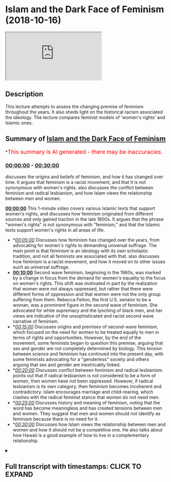 # Islam and the Dark Face of Feminism (2018-10-16)

<iframe loading='lazy' src='https://www.youtube.com/embed/sC5K5PT-atA'></iframe>

## Description

This lecture attempts to assess the changing premise of feminism throughout the years. It also sheds light on the historical racism associated the ideology. The lecture compares feminist models of 'women's rights' and Islamic ones.

## Summary of [Islam and the Dark Face of Feminism](https://www.youtube.com/watch?v=sC5K5PT-atA)


*<span style="color:red; font-size:125%">This summary is AI generated - there may be inaccuracies</span>.

### [00:00:00](https://www.youtube.com/watch?v=sC5K5PT-atA&t=0) - [00:30:00](https://www.youtube.com/watch?v=sC5K5PT-atA&t=1800)

 discusses the origins and beliefs of feminism, and how it has changed over time. It argues that feminism is a racist movement, and that it is not synonymous with women's rights.  also discusses the conflict between feminism and radical lesbianism, and how Islam views the relationship between men and women.

**[00:00:00](https://www.youtube.com/watch?v=sC5K5PT-atA&t=0)** This 1-minute video covers various Islamic texts that support women's rights, and discusses how feminism originated from different sources and only gained traction in the late 1800s. It argues that the phrase "women's rights" is not synonymous with "feminism," and that the Islamic texts support women's rights in all areas of life.
* **[00:05:00](https://www.youtube.com/watch?v=sC5K5PT-atA&t=300)* Discusses how feminism has changed over the years, from advocating for women's rights to demanding universal suffrage. The main point is that feminism is an ideology with its own scholastic tradition, and not all feminists are associated with that.  also discusses how feminism is a racist movement, and how it moved on to other issues such as universal suffrage.
* **[00:10:00](https://www.youtube.com/watch?v=sC5K5PT-atA&t=600)** Second wave feminism, beginning in the 1960s, was marked by a change in focus from the demand for women's equality to the focus on women's rights. This shift was motivated in part by the realization that women were not always oppressed, but rather that there were different forms of oppression and that women were not the only group suffering from them. Rebecca Felton, the first U.S. senator to be a woman, was a prominent figure in the second wave of feminism. She advocated for white supremacy and the lynching of black men, and her views are indicative of the unsophisticated and racist second wave narrative of feminism.
* **[00:15:00](https://www.youtube.com/watch?v=sC5K5PT-atA&t=900)* Discusses origins and premises of second-wave feminism, which focused on the need for women to be treated equally to men in terms of rights and opportunities. However, by the end of the movement, some feminists began to question this premise, arguing that sex and gender are not completely determined by biology. This tension between science and feminism has continued into the present day, with some feminists advocating for a "genderless" society and others arguing that sex and gender are inextricably linked.
* **[00:20:00](https://www.youtube.com/watch?v=sC5K5PT-atA&t=1200)* Discusses conflict between feminism and radical lesbianism. points out that if radical lesbianism is not considered to be a form of women, then women have not been oppressed. However, if radical lesbianism is its own category, then feminism becomes incoherent and contradictory. Islam encourages marriage and child-rearing, which clashes with the radical feminist stance that women do not need men.
* **[00:25:00](https://www.youtube.com/watch?v=sC5K5PT-atA&t=1500)* Discusses history and meaning of feminism, noting that the word has become meaningless and has created tensions between men and women. They suggest that men and women should not identify as feminism because there is no need for it.
* **[00:30:00](https://www.youtube.com/watch?v=sC5K5PT-atA&t=1800)* Discusses how Islam views the relationship between men and women and how it should not be a competitive one. He also talks about how Hawaii is a good example of how to live in a complementary relationship.

<details><summary><h2>Full transcript with timestamps: CLICK TO EXPAND</h2></summary>

[0:00:08](https://youtu.be/sC5K5PT-atA?t=8) [Music]  
[0:00:15](https://youtu.be/sC5K5PT-atA?t=15) salam aliekum wa rahamtullah Havanna  
[0:00:18](https://youtu.be/sC5K5PT-atA?t=18) Catherine let's get started straight  
[0:00:25](https://youtu.be/sC5K5PT-atA?t=25) away by saying that Islam is  
[0:00:31](https://youtu.be/sC5K5PT-atA?t=31) categorically for women's rights there's  
[0:00:35](https://youtu.be/sC5K5PT-atA?t=35) no doubt about that  
[0:00:37](https://youtu.be/sC5K5PT-atA?t=37) just as it's LOM is categorically for  
[0:00:40](https://youtu.be/sC5K5PT-atA?t=40) human rights and just like Islam is  
[0:00:44](https://youtu.be/sC5K5PT-atA?t=44) categorically for human beings giving  
[0:00:47](https://youtu.be/sC5K5PT-atA?t=47) God his rights as well and just like  
[0:00:51](https://youtu.be/sC5K5PT-atA?t=51) Islam is for animal rights anyone who  
[0:00:54](https://youtu.be/sC5K5PT-atA?t=54) denies those realities is denying a part  
[0:00:57](https://youtu.be/sC5K5PT-atA?t=57) of Islam because the ayat and the hadith  
[0:01:01](https://youtu.be/sC5K5PT-atA?t=61) that have come about this matter are too  
[0:01:05](https://youtu.be/sC5K5PT-atA?t=65) plentiful to be disregarded  
[0:01:08](https://youtu.be/sC5K5PT-atA?t=68) for example Allah Subhanahu WA Ta'ala  
[0:01:11](https://youtu.be/sC5K5PT-atA?t=71) says first a javelin robbed boom and  
[0:01:15](https://youtu.be/sC5K5PT-atA?t=75) nearly  
[0:01:16](https://youtu.be/sC5K5PT-atA?t=76) oh dear hemella amylum min who I mean  
[0:01:18](https://youtu.be/sC5K5PT-atA?t=78) coming that Kareena onthe a document but  
[0:01:21](https://youtu.be/sC5K5PT-atA?t=81) that allah subhanaw taala replied to  
[0:01:24](https://youtu.be/sC5K5PT-atA?t=84) them and he said that I will not let to  
[0:01:26](https://youtu.be/sC5K5PT-atA?t=86) waste any deed of a doer whether they be  
[0:01:31](https://youtu.be/sC5K5PT-atA?t=91) male or female and both of them are from  
[0:01:34](https://youtu.be/sC5K5PT-atA?t=94) one another  
[0:01:36](https://youtu.be/sC5K5PT-atA?t=96) allah subhanaw taala he says yes if  
[0:01:40](https://youtu.be/sC5K5PT-atA?t=100) Tunica Phoenicia they ask you about  
[0:01:43](https://youtu.be/sC5K5PT-atA?t=103) women he said would allow you've taken  
[0:01:47](https://youtu.be/sC5K5PT-atA?t=107) Vienna say Allah will tell you about  
[0:01:50](https://youtu.be/sC5K5PT-atA?t=110) them and in that area  
[0:01:52](https://youtu.be/sC5K5PT-atA?t=112) he describes given the rights to here  
[0:01:55](https://youtu.be/sC5K5PT-atA?t=115) Tammany said the ones who are often  
[0:01:57](https://youtu.be/sC5K5PT-atA?t=117) girls particularly and the emphasis on  
[0:02:01](https://youtu.be/sC5K5PT-atA?t=121) female orphans in the Quran I would  
[0:02:03](https://youtu.be/sC5K5PT-atA?t=123) argue is more than any other ancient  
[0:02:07](https://youtu.be/sC5K5PT-atA?t=127) religious texts the Prophet Muhammad SAW  
[0:02:12](https://youtu.be/sC5K5PT-atA?t=132) Allah Allah who suddenly said in a  
[0:02:13](https://youtu.be/sC5K5PT-atA?t=133) hadith murobashi-san ohana that in them  
[0:02:16](https://youtu.be/sC5K5PT-atA?t=136) and itself  
[0:02:17](https://youtu.be/sC5K5PT-atA?t=137) hijae and that certainly men are equal  
[0:02:20](https://youtu.be/sC5K5PT-atA?t=140) to women but it's this equality that  
[0:02:24](https://youtu.be/sC5K5PT-atA?t=144) we're going to contest and talk about  
[0:02:26](https://youtu.be/sC5K5PT-atA?t=146) today because what equality that the  
[0:02:28](https://youtu.be/sC5K5PT-atA?t=148) prophet muhammad sallallahoalyhiwasallam  
[0:02:29](https://youtu.be/sC5K5PT-atA?t=149) mean here the hadith itself was  
[0:02:33](https://youtu.be/sC5K5PT-atA?t=153) referring to will do and I assure was  
[0:02:39](https://youtu.be/sC5K5PT-atA?t=159) asking the Prophet Muhammad SAW  
[0:02:40](https://youtu.be/sC5K5PT-atA?t=160) hilarious mmm is it the same for men as  
[0:02:42](https://youtu.be/sC5K5PT-atA?t=162) it is for women and so he replied with  
[0:02:44](https://youtu.be/sC5K5PT-atA?t=164) this phrase the inner man he said of  
[0:02:46](https://youtu.be/sC5K5PT-atA?t=166) jihad agenda certainly men are equal to  
[0:02:49](https://youtu.be/sC5K5PT-atA?t=169) women ie in front of the law in front of  
[0:02:53](https://youtu.be/sC5K5PT-atA?t=173) the Islamic law men are equal to women  
[0:02:55](https://youtu.be/sC5K5PT-atA?t=175) so long as there is not an indicator or  
[0:02:58](https://youtu.be/sC5K5PT-atA?t=178) what you refer to in Arabic is a Kareena  
[0:03:00](https://youtu.be/sC5K5PT-atA?t=180) to indicate otherwise  
[0:03:03](https://youtu.be/sC5K5PT-atA?t=183) and most of Sharia or most of the Quran  
[0:03:08](https://youtu.be/sC5K5PT-atA?t=188) the camera the Quran Sunnah are very  
[0:03:11](https://youtu.be/sC5K5PT-atA?t=191) much for both sexes the Prophet Muhammad  
[0:03:16](https://youtu.be/sC5K5PT-atA?t=196) sallallahu alayhi wa sallam on many  
[0:03:18](https://youtu.be/sC5K5PT-atA?t=198) different occasions he told men and  
[0:03:21](https://youtu.be/sC5K5PT-atA?t=201) women  
[0:03:22](https://youtu.be/sC5K5PT-atA?t=202) he stole so many say a Huayra that be  
[0:03:26](https://youtu.be/sC5K5PT-atA?t=206) good to women in fact in his final  
[0:03:28](https://youtu.be/sC5K5PT-atA?t=208) speech in our offer he made this a point  
[0:03:31](https://youtu.be/sC5K5PT-atA?t=211) of emphasis just as he made racism a  
[0:03:35](https://youtu.be/sC5K5PT-atA?t=215) point of emphasis and how we should  
[0:03:37](https://youtu.be/sC5K5PT-atA?t=217) avoid this as well so there is no doubt  
[0:03:41](https://youtu.be/sC5K5PT-atA?t=221) in anyone's mind and they cannot be a  
[0:03:44](https://youtu.be/sC5K5PT-atA?t=224) disputation that islam is pro woman's  
[0:03:49](https://youtu.be/sC5K5PT-atA?t=229) rights  
[0:03:51](https://youtu.be/sC5K5PT-atA?t=231) well the question remains is the phrase  
[0:03:57](https://youtu.be/sC5K5PT-atA?t=237) women's rights synonymous with the  
[0:03:59](https://youtu.be/sC5K5PT-atA?t=239) phrase feminism that question requires  
[0:04:03](https://youtu.be/sC5K5PT-atA?t=243) some kind of a historical investigation  
[0:04:06](https://youtu.be/sC5K5PT-atA?t=246) which we will go through today you see  
[0:04:10](https://youtu.be/sC5K5PT-atA?t=250) feminism as a phrase originated in the  
[0:04:14](https://youtu.be/sC5K5PT-atA?t=254) late 1800s it appeared in some French  
[0:04:19](https://youtu.be/sC5K5PT-atA?t=259) texts some medical texts and others  
[0:04:21](https://youtu.be/sC5K5PT-atA?t=261) other texts it was not regarded as a  
[0:04:25](https://youtu.be/sC5K5PT-atA?t=265) term referencing women's rights in  
[0:04:28](https://youtu.be/sC5K5PT-atA?t=268) particular  
[0:04:29](https://youtu.be/sC5K5PT-atA?t=269) in fact it was seen as the rock roots  
[0:04:31](https://youtu.be/sC5K5PT-atA?t=271) return attempt to label women as  
[0:04:34](https://youtu.be/sC5K5PT-atA?t=274) fanatics of some soul it was only seen  
[0:04:37](https://youtu.be/sC5K5PT-atA?t=277) in a Scholastic sense after the 60s or  
[0:04:42](https://youtu.be/sC5K5PT-atA?t=282) 70s and if you go on for example Google  
[0:04:44](https://youtu.be/sC5K5PT-atA?t=284) Ngram it's a really interesting tool you  
[0:04:47](https://youtu.be/sC5K5PT-atA?t=287) write the word feminism you'll find that  
[0:04:49](https://youtu.be/sC5K5PT-atA?t=289) the word really wasn't being used up  
[0:04:51](https://youtu.be/sC5K5PT-atA?t=291) until the 60s 70s to refer to women's  
[0:04:54](https://youtu.be/sC5K5PT-atA?t=294) right activism is this to suggest that  
[0:04:57](https://youtu.be/sC5K5PT-atA?t=297) for all of human history that women were  
[0:05:00](https://youtu.be/sC5K5PT-atA?t=300) not we're men and women were not asking  
[0:05:03](https://youtu.be/sC5K5PT-atA?t=303) for their rights or women's rights of  
[0:05:06](https://youtu.be/sC5K5PT-atA?t=306) course not is this to suggest that women  
[0:05:09](https://youtu.be/sC5K5PT-atA?t=309) only in the 60s and 70s began to realize  
[0:05:12](https://youtu.be/sC5K5PT-atA?t=312) that it's time to demand rights for  
[0:05:16](https://youtu.be/sC5K5PT-atA?t=316) women of course not so the point is this  
[0:05:21](https://youtu.be/sC5K5PT-atA?t=321) is that feminism now is a political  
[0:05:24](https://youtu.be/sC5K5PT-atA?t=324) philosophy it is a political philosophy  
[0:05:28](https://youtu.be/sC5K5PT-atA?t=328) if you go into a university they have  
[0:05:31](https://youtu.be/sC5K5PT-atA?t=331) gender studies they have political  
[0:05:34](https://youtu.be/sC5K5PT-atA?t=334) philosophy courses it's an ideology it  
[0:05:37](https://youtu.be/sC5K5PT-atA?t=337) has its own scholastic tradition and  
[0:05:40](https://youtu.be/sC5K5PT-atA?t=340) when someone says I am a feminist they  
[0:05:43](https://youtu.be/sC5K5PT-atA?t=343) are associating themselves with that  
[0:05:46](https://youtu.be/sC5K5PT-atA?t=346) scholastic tradition with that framework  
[0:05:50](https://youtu.be/sC5K5PT-atA?t=350) so someone can be an advocate of women's  
[0:05:54](https://youtu.be/sC5K5PT-atA?t=354) rights without being a feminist and that  
[0:05:57](https://youtu.be/sC5K5PT-atA?t=357) is the majority opinion and for example  
[0:06:00](https://youtu.be/sC5K5PT-atA?t=360) America or other places where survey  
[0:06:02](https://youtu.be/sC5K5PT-atA?t=362) said are done and women decide to not  
[0:06:05](https://youtu.be/sC5K5PT-atA?t=365) identify themselves with feminism now if  
[0:06:09](https://youtu.be/sC5K5PT-atA?t=369) you look for example in Britain where  
[0:06:11](https://youtu.be/sC5K5PT-atA?t=371) the movement the Western movement you  
[0:06:15](https://youtu.be/sC5K5PT-atA?t=375) could say I'm not going to say it  
[0:06:17](https://youtu.be/sC5K5PT-atA?t=377) started in Britain because there was  
[0:06:19](https://youtu.be/sC5K5PT-atA?t=379) parallel movements in Canada in the  
[0:06:21](https://youtu.be/sC5K5PT-atA?t=381) United States of America in France and  
[0:06:24](https://youtu.be/sC5K5PT-atA?t=384) in Britain but looking at Britain just  
[0:06:25](https://youtu.be/sC5K5PT-atA?t=385) for an example here because it was the  
[0:06:27](https://youtu.be/sC5K5PT-atA?t=387) colonial mother of the world if you like  
[0:06:32](https://youtu.be/sC5K5PT-atA?t=392) for example in the 1640s 1650s there  
[0:06:36](https://youtu.be/sC5K5PT-atA?t=396) there kind of emerged this criticism of  
[0:06:40](https://youtu.be/sC5K5PT-atA?t=400) the fact that women were not being  
[0:06:41](https://youtu.be/sC5K5PT-atA?t=401) educated  
[0:06:43](https://youtu.be/sC5K5PT-atA?t=403) for example bail through our matte skin  
[0:06:45](https://youtu.be/sC5K5PT-atA?t=405) a woman she she famously said if you let  
[0:06:50](https://youtu.be/sC5K5PT-atA?t=410) woman be false  
[0:06:51](https://youtu.be/sC5K5PT-atA?t=411) you will let them be slaves she's very  
[0:06:54](https://youtu.be/sC5K5PT-atA?t=414) interesting point in 1792 I think it was  
[0:07:01](https://youtu.be/sC5K5PT-atA?t=421) Mary Wollstonecraft came out she wrote a  
[0:07:05](https://youtu.be/sC5K5PT-atA?t=425) book called the vindication of  
[0:07:06](https://youtu.be/sC5K5PT-atA?t=426) certification of women very very famous  
[0:07:08](https://youtu.be/sC5K5PT-atA?t=428) book it's seen as probably one of the  
[0:07:10](https://youtu.be/sC5K5PT-atA?t=430) most impressive books that started what  
[0:07:14](https://youtu.be/sC5K5PT-atA?t=434) is referred to sometimes as first wave  
[0:07:16](https://youtu.be/sC5K5PT-atA?t=436) feminism after her and during her time  
[0:07:20](https://youtu.be/sC5K5PT-atA?t=440) after and around the French Revolution  
[0:07:22](https://youtu.be/sC5K5PT-atA?t=442) many people came out and the main demand  
[0:07:26](https://youtu.be/sC5K5PT-atA?t=446) was as follows this was the main premise  
[0:07:28](https://youtu.be/sC5K5PT-atA?t=448) of feminism at that particular time the  
[0:07:30](https://youtu.be/sC5K5PT-atA?t=450) main demand was that women just like men  
[0:07:33](https://youtu.be/sC5K5PT-atA?t=453) have mental faculties they have  
[0:07:35](https://youtu.be/sC5K5PT-atA?t=455) intellect they have rationality and  
[0:07:37](https://youtu.be/sC5K5PT-atA?t=457) therefore their intellect and  
[0:07:39](https://youtu.be/sC5K5PT-atA?t=459) rationality should be nourished through  
[0:07:41](https://youtu.be/sC5K5PT-atA?t=461) the system of education and this was the  
[0:07:44](https://youtu.be/sC5K5PT-atA?t=464) main argument of Mary Wollstonecraft she  
[0:07:46](https://youtu.be/sC5K5PT-atA?t=466) said that we should be educated just  
[0:07:48](https://youtu.be/sC5K5PT-atA?t=468) like men why not we are we are  
[0:07:49](https://youtu.be/sC5K5PT-atA?t=469) accountable are we not were intelligent  
[0:07:52](https://youtu.be/sC5K5PT-atA?t=472) are we not we have intellect do we not  
[0:07:55](https://youtu.be/sC5K5PT-atA?t=475) have that so the argument was a very  
[0:07:57](https://youtu.be/sC5K5PT-atA?t=477) clear argument a very simple argument  
[0:08:02](https://youtu.be/sC5K5PT-atA?t=482) and that's why it was a very true  
[0:08:03](https://youtu.be/sC5K5PT-atA?t=483) argument and not many people in history  
[0:08:07](https://youtu.be/sC5K5PT-atA?t=487) not many people in history really would  
[0:08:10](https://youtu.be/sC5K5PT-atA?t=490) go against the premise of those  
[0:08:12](https://youtu.be/sC5K5PT-atA?t=492) arguments or I should say not  
[0:08:15](https://youtu.be/sC5K5PT-atA?t=495) many people today even because in the  
[0:08:18](https://youtu.be/sC5K5PT-atA?t=498) Dark Ages and in the in Europe you had  
[0:08:22](https://youtu.be/sC5K5PT-atA?t=502) serious problems when it related for  
[0:08:26](https://youtu.be/sC5K5PT-atA?t=506) example to him his education so the main  
[0:08:30](https://youtu.be/sC5K5PT-atA?t=510) point is this moved on to what you call  
[0:08:33](https://youtu.be/sC5K5PT-atA?t=513) universal suffrage and here is where we  
[0:08:37](https://youtu.be/sC5K5PT-atA?t=517) need to really think about some very key  
[0:08:38](https://youtu.be/sC5K5PT-atA?t=518) questions universal suffrage is the idea  
[0:08:42](https://youtu.be/sC5K5PT-atA?t=522) that men and women should both vote and  
[0:08:44](https://youtu.be/sC5K5PT-atA?t=524) in both the United States of America and  
[0:08:47](https://youtu.be/sC5K5PT-atA?t=527) United Kingdom and other places like  
[0:08:49](https://youtu.be/sC5K5PT-atA?t=529) Canada and France and other places there  
[0:08:53](https://youtu.be/sC5K5PT-atA?t=533) was a movement now to try and get women  
[0:08:55](https://youtu.be/sC5K5PT-atA?t=535) to vote  
[0:08:57](https://youtu.be/sC5K5PT-atA?t=537) now obviously once again from our  
[0:09:01](https://youtu.be/sC5K5PT-atA?t=541) perspective as Muslims we don't have any  
[0:09:02](https://youtu.be/sC5K5PT-atA?t=542) issue with this because at the time of  
[0:09:05](https://youtu.be/sC5K5PT-atA?t=545) the Prophet Muhammad SAW Allah resell em  
[0:09:07](https://youtu.be/sC5K5PT-atA?t=547) when they were given doing by Iowa's men  
[0:09:09](https://youtu.be/sC5K5PT-atA?t=549) and women doing beya  
[0:09:10](https://youtu.be/sC5K5PT-atA?t=550) we don't have an issue with this we  
[0:09:12](https://youtu.be/sC5K5PT-atA?t=552) don't have an issue with it  
[0:09:13](https://youtu.be/sC5K5PT-atA?t=553) fundamentally like you know the why  
[0:09:16](https://youtu.be/sC5K5PT-atA?t=556) should women not have a vote this is not  
[0:09:17](https://youtu.be/sC5K5PT-atA?t=557) an issue for us so once again here there  
[0:09:19](https://youtu.be/sC5K5PT-atA?t=559) was no line there is no line of  
[0:09:20](https://youtu.be/sC5K5PT-atA?t=560) demarcation we have not parted ways yet  
[0:09:23](https://youtu.be/sC5K5PT-atA?t=563) with the feminists with the so-called  
[0:09:24](https://youtu.be/sC5K5PT-atA?t=564) feminists because at this point in time  
[0:09:26](https://youtu.be/sC5K5PT-atA?t=566) by the way they didn't call themselves  
[0:09:27](https://youtu.be/sC5K5PT-atA?t=567) feminists those individuals didn't call  
[0:09:29](https://youtu.be/sC5K5PT-atA?t=569) themselves feminists some points need to  
[0:09:33](https://youtu.be/sC5K5PT-atA?t=573) be noted first wave feminism despite  
[0:09:37](https://youtu.be/sC5K5PT-atA?t=577) having reasonable claims was a racist  
[0:09:40](https://youtu.be/sC5K5PT-atA?t=580) movement now wait a minute we're going  
[0:09:42](https://youtu.be/sC5K5PT-atA?t=582) controversial all of a sudden yes I am  
[0:09:45](https://youtu.be/sC5K5PT-atA?t=585) but it's the truth  
[0:09:47](https://youtu.be/sC5K5PT-atA?t=587) and most people would recognize this for  
[0:09:49](https://youtu.be/sC5K5PT-atA?t=589) example emily's canton who started this  
[0:09:56](https://youtu.be/sC5K5PT-atA?t=596) in the the Falls conference the Seneca  
[0:10:00](https://youtu.be/sC5K5PT-atA?t=600) Falls conference in 1848 she was not  
[0:10:05](https://youtu.be/sC5K5PT-atA?t=605) happy with the fact that black people  
[0:10:08](https://youtu.be/sC5K5PT-atA?t=608) could get the vote for example before  
[0:10:10](https://youtu.be/sC5K5PT-atA?t=610) white women would likewise Felton  
[0:10:16](https://youtu.be/sC5K5PT-atA?t=616) Rebecca Felton Rebecca Latimer Felton  
[0:10:20](https://youtu.be/sC5K5PT-atA?t=620) she was the first senator of the United  
[0:10:23](https://youtu.be/sC5K5PT-atA?t=623) States that was a woman and she  
[0:10:26](https://youtu.be/sC5K5PT-atA?t=626) explicitly advocated white supremacy she  
[0:10:29](https://youtu.be/sC5K5PT-atA?t=629) was part of the KKK and she said that if  
[0:10:32](https://youtu.be/sC5K5PT-atA?t=632) it wasn't I cannot bear to see a black  
[0:10:34](https://youtu.be/sC5K5PT-atA?t=634) man you know vote on my rights I cannot  
[0:10:37](https://youtu.be/sC5K5PT-atA?t=637) bear to see this and she even advocated  
[0:10:40](https://youtu.be/sC5K5PT-atA?t=640) the lynching of black men lynching she  
[0:10:42](https://youtu.be/sC5K5PT-atA?t=642) said I would rather see a thousand black  
[0:10:45](https://youtu.be/sC5K5PT-atA?t=645) men lynched every week then then for me  
[0:10:49](https://youtu.be/sC5K5PT-atA?t=649) too  
[0:10:49](https://youtu.be/sC5K5PT-atA?t=649) then for them to vote for my my issues  
[0:10:52](https://youtu.be/sC5K5PT-atA?t=652) and this is not isolated incidents even  
[0:10:56](https://youtu.be/sC5K5PT-atA?t=656) in the United States the United States  
[0:10:57](https://youtu.be/sC5K5PT-atA?t=657) but in the United Kingdom you had me  
[0:10:59](https://youtu.be/sC5K5PT-atA?t=659) listen for a four-set who's got a  
[0:11:01](https://youtu.be/sC5K5PT-atA?t=661) society named after her now in the  
[0:11:03](https://youtu.be/sC5K5PT-atA?t=663) United Kingdom it's called the Fawcett  
[0:11:05](https://youtu.be/sC5K5PT-atA?t=665) Society she was once again very appalled  
[0:11:09](https://youtu.be/sC5K5PT-atA?t=669) with the fact that New Zealand Maori  
[0:11:11](https://youtu.be/sC5K5PT-atA?t=671) woman have a vote before white woman do  
[0:11:14](https://youtu.be/sC5K5PT-atA?t=674) so she this was a racist movement why is  
[0:11:17](https://youtu.be/sC5K5PT-atA?t=677) this very important because the second  
[0:11:22](https://youtu.be/sC5K5PT-atA?t=682) wave narrative of feminism which we're  
[0:11:24](https://youtu.be/sC5K5PT-atA?t=684) going to talk about more in detail has  
[0:11:28](https://youtu.be/sC5K5PT-atA?t=688) women being oppressed at all times by  
[0:11:31](https://youtu.be/sC5K5PT-atA?t=691) men this is the narrative this is the  
[0:11:32](https://youtu.be/sC5K5PT-atA?t=692) story that here you have women on the  
[0:11:36](https://youtu.be/sC5K5PT-atA?t=696) bottom subjugated subordinated oppressed  
[0:11:39](https://youtu.be/sC5K5PT-atA?t=699) and then you have men on the top  
[0:11:41](https://youtu.be/sC5K5PT-atA?t=701) oppressing them my question if this is a  
[0:11:45](https://youtu.be/sC5K5PT-atA?t=705) generalizable statement can we say that  
[0:11:50](https://youtu.be/sC5K5PT-atA?t=710) black men were oppressing white women  
[0:11:53](https://youtu.be/sC5K5PT-atA?t=713) wait a minute say this one more time  
[0:11:55](https://youtu.be/sC5K5PT-atA?t=715) okay okay no problem I'll say again if  
[0:12:01](https://youtu.be/sC5K5PT-atA?t=721) this is a generalizable thesis that men  
[0:12:06](https://youtu.be/sC5K5PT-atA?t=726) are oppressing women can we say in the  
[0:12:11](https://youtu.be/sC5K5PT-atA?t=731) context of the United States or the  
[0:12:13](https://youtu.be/sC5K5PT-atA?t=733) British colonial context that men of  
[0:12:17](https://youtu.be/sC5K5PT-atA?t=737) color and what I'm going to just say  
[0:12:18](https://youtu.be/sC5K5PT-atA?t=738) black men either black men living in the  
[0:12:22](https://youtu.be/sC5K5PT-atA?t=742) United States all colonial subjects of  
[0:12:27](https://youtu.be/sC5K5PT-atA?t=747) other nations can we say those men were  
[0:12:29](https://youtu.be/sC5K5PT-atA?t=749) were oppressing women can we say this  
[0:12:31](https://youtu.be/sC5K5PT-atA?t=751) it's impossible for us to make this  
[0:12:34](https://youtu.be/sC5K5PT-atA?t=754) claim the narrative of feminism  
[0:12:38](https://youtu.be/sC5K5PT-atA?t=758) therefore is an unsophisticated  
[0:12:40](https://youtu.be/sC5K5PT-atA?t=760) narrative because the narrative is this  
[0:12:43](https://youtu.be/sC5K5PT-atA?t=763) men are always oppressors and women are  
[0:12:46](https://youtu.be/sC5K5PT-atA?t=766) always oppressed but here's the question  
[0:12:48](https://youtu.be/sC5K5PT-atA?t=768) we must ask what men are you talking  
[0:12:51](https://youtu.be/sC5K5PT-atA?t=771) about and what women are you talking  
[0:12:52](https://youtu.be/sC5K5PT-atA?t=772) about  
[0:12:53](https://youtu.be/sC5K5PT-atA?t=773) and what time are you talking about  
[0:12:56](https://youtu.be/sC5K5PT-atA?t=776) because each time has its own context  
[0:13:00](https://youtu.be/sC5K5PT-atA?t=780) this is our this is our point of  
[0:13:04](https://youtu.be/sC5K5PT-atA?t=784) separation now we say that actually the  
[0:13:12](https://youtu.be/sC5K5PT-atA?t=792) narrative the story the myth that men  
[0:13:16](https://youtu.be/sC5K5PT-atA?t=796) throughout all of history have been  
[0:13:19](https://youtu.be/sC5K5PT-atA?t=799) attacking and oppressing vulnerable when  
[0:13:24](https://youtu.be/sC5K5PT-atA?t=804) has some truth in it but it is not true  
[0:13:28](https://youtu.be/sC5K5PT-atA?t=808) absolutely we also find the opposite  
[0:13:31](https://youtu.be/sC5K5PT-atA?t=811) being the case do you think that Rebecca  
[0:13:35](https://youtu.be/sC5K5PT-atA?t=815) Felton  
[0:13:36](https://youtu.be/sC5K5PT-atA?t=816) the first senator of the United States  
[0:13:39](https://youtu.be/sC5K5PT-atA?t=819) if she had her way that they would not  
[0:13:43](https://youtu.be/sC5K5PT-atA?t=823) have been an oppression against black  
[0:13:45](https://youtu.be/sC5K5PT-atA?t=825) men in the United States of America so  
[0:13:48](https://youtu.be/sC5K5PT-atA?t=828) here this is very important we cannot  
[0:13:50](https://youtu.be/sC5K5PT-atA?t=830) say that the that men have been  
[0:13:54](https://youtu.be/sC5K5PT-atA?t=834) oppressing women all throughout of all  
[0:13:56](https://youtu.be/sC5K5PT-atA?t=836) of society now second where feminism  
[0:13:59](https://youtu.be/sC5K5PT-atA?t=839) really started in the 60s second wave  
[0:14:02](https://youtu.be/sC5K5PT-atA?t=842) now usually it's divided into first wave  
[0:14:05](https://youtu.be/sC5K5PT-atA?t=845) the second wave and third wave that's  
[0:14:07](https://youtu.be/sC5K5PT-atA?t=847) how they divide it now yeah and they  
[0:14:09](https://youtu.be/sC5K5PT-atA?t=849) also divide feminism into liberal  
[0:14:12](https://youtu.be/sC5K5PT-atA?t=852) feminism Marxist feminism and radical  
[0:14:14](https://youtu.be/sC5K5PT-atA?t=854) feminine it loosely how they define  
[0:14:16](https://youtu.be/sC5K5PT-atA?t=856) feminism historically and ideologically  
[0:14:20](https://youtu.be/sC5K5PT-atA?t=860) that's how they compartmentalize it in  
[0:14:22](https://youtu.be/sC5K5PT-atA?t=862) the 60s you have people like Simone de  
[0:14:25](https://youtu.be/sC5K5PT-atA?t=865) Beauvoir very influential if not in my  
[0:14:28](https://youtu.be/sC5K5PT-atA?t=868) opinion the most influential feminist  
[0:14:30](https://youtu.be/sC5K5PT-atA?t=870) maybe to have ever lived she wrote a  
[0:14:33](https://youtu.be/sC5K5PT-atA?t=873) book called the second sex you had bred  
[0:14:34](https://youtu.be/sC5K5PT-atA?t=874) a betty Friedan who wrote a book called  
[0:14:36](https://youtu.be/sC5K5PT-atA?t=876) feminine mystique you had these women  
[0:14:38](https://youtu.be/sC5K5PT-atA?t=878) coming out and writing books about  
[0:14:40](https://youtu.be/sC5K5PT-atA?t=880) feminism and here now the premise has  
[0:14:44](https://youtu.be/sC5K5PT-atA?t=884) changed now this is very important  
[0:14:45](https://youtu.be/sC5K5PT-atA?t=885) because the question would be okay  
[0:14:47](https://youtu.be/sC5K5PT-atA?t=887) what's wrong with being a feminist right  
[0:14:49](https://youtu.be/sC5K5PT-atA?t=889) now we don't know what's wrong with  
[0:14:50](https://youtu.be/sC5K5PT-atA?t=890) being a fair isn't it just about women's  
[0:14:52](https://youtu.be/sC5K5PT-atA?t=892) rights I'll tell you what the problem is  
[0:14:54](https://youtu.be/sC5K5PT-atA?t=894) first wave feminism the demand was  
[0:14:57](https://youtu.be/sC5K5PT-atA?t=897) reasonable we need to women need to be  
[0:14:59](https://youtu.be/sC5K5PT-atA?t=899) educated just like men women need the  
[0:15:02](https://youtu.be/sC5K5PT-atA?t=902) vote just like men women need to be a  
[0:15:04](https://youtu.be/sC5K5PT-atA?t=904) part of public life just like men all of  
[0:15:06](https://youtu.be/sC5K5PT-atA?t=906) these were very reasonable demands which  
[0:15:09](https://youtu.be/sC5K5PT-atA?t=909) were premise for a very reasonable  
[0:15:11](https://youtu.be/sC5K5PT-atA?t=911) intelligible coherent premise which is  
[0:15:14](https://youtu.be/sC5K5PT-atA?t=914) that look men are accountable women are  
[0:15:16](https://youtu.be/sC5K5PT-atA?t=916) accountable men are rational women are  
[0:15:19](https://youtu.be/sC5K5PT-atA?t=919) rational women are rational men are  
[0:15:22](https://youtu.be/sC5K5PT-atA?t=922) intelligent women are intelligent  
[0:15:23](https://youtu.be/sC5K5PT-atA?t=923) therefore they should have the ability  
[0:15:25](https://youtu.be/sC5K5PT-atA?t=925) to nourish their faculties that is a  
[0:15:28](https://youtu.be/sC5K5PT-atA?t=928) coherent premise in the second wave you  
[0:15:31](https://youtu.be/sC5K5PT-atA?t=931) had completely different premise the  
[0:15:33](https://youtu.be/sC5K5PT-atA?t=933) premise changed  
[0:15:36](https://youtu.be/sC5K5PT-atA?t=936) you had a theory now which was saying  
[0:15:39](https://youtu.be/sC5K5PT-atA?t=939) that men and women yes they are  
[0:15:44](https://youtu.be/sC5K5PT-atA?t=944) different this is what Simone de  
[0:15:45](https://youtu.be/sC5K5PT-atA?t=945) Beauvoir said in her book she mentions  
[0:15:48](https://youtu.be/sC5K5PT-atA?t=948) it in her book the second sex she has a  
[0:15:49](https://youtu.be/sC5K5PT-atA?t=949) whole chapter called biology and she  
[0:15:52](https://youtu.be/sC5K5PT-atA?t=952) says yes she even says women are much  
[0:15:54](https://youtu.be/sC5K5PT-atA?t=954) more emotional than men they cry this  
[0:15:57](https://youtu.be/sC5K5PT-atA?t=957) this that the weaker the men will be a  
[0:15:59](https://youtu.be/sC5K5PT-atA?t=959) woman in a fight she said this and she's  
[0:16:01](https://youtu.be/sC5K5PT-atA?t=961) the most influential feminist of all  
[0:16:02](https://youtu.be/sC5K5PT-atA?t=962) time the mother of feminism and she says  
[0:16:05](https://youtu.be/sC5K5PT-atA?t=965) yes men are stronger and women are weak  
[0:16:07](https://youtu.be/sC5K5PT-atA?t=967) and these things we know this we're not  
[0:16:08](https://youtu.be/sC5K5PT-atA?t=968) ignorant she says we know this by the  
[0:16:11](https://youtu.be/sC5K5PT-atA?t=971) way if I had said this it would probably  
[0:16:13](https://youtu.be/sC5K5PT-atA?t=973) seem misogynistic imagine if I was  
[0:16:16](https://youtu.be/sC5K5PT-atA?t=976) working in somewhere in Norway and say  
[0:16:18](https://youtu.be/sC5K5PT-atA?t=978) look women are more emotional than men I  
[0:16:19](https://youtu.be/sC5K5PT-atA?t=979) say this is problematic but if Simone de  
[0:16:22](https://youtu.be/sC5K5PT-atA?t=982) Beauvoir says it no problem anyways the  
[0:16:25](https://youtu.be/sC5K5PT-atA?t=985) truth can only be said by some people in  
[0:16:27](https://youtu.be/sC5K5PT-atA?t=987) certain corners anyways so here she says  
[0:16:31](https://youtu.be/sC5K5PT-atA?t=991) we know the differences between men and  
[0:16:33](https://youtu.be/sC5K5PT-atA?t=993) women there are physiological  
[0:16:34](https://youtu.be/sC5K5PT-atA?t=994) differences there are psychological  
[0:16:36](https://youtu.be/sC5K5PT-atA?t=996) differences there are biological  
[0:16:37](https://youtu.be/sC5K5PT-atA?t=997) differences we know she says despite  
[0:16:40](https://youtu.be/sC5K5PT-atA?t=1000) this this is the point of second wave  
[0:16:43](https://youtu.be/sC5K5PT-atA?t=1003) feminism where the premise starts to  
[0:16:45](https://youtu.be/sC5K5PT-atA?t=1005) crumble underneath she says we know this  
[0:16:48](https://youtu.be/sC5K5PT-atA?t=1008) but despite the differences we should be  
[0:16:52](https://youtu.be/sC5K5PT-atA?t=1012) treated the same that is the premise  
[0:16:55](https://youtu.be/sC5K5PT-atA?t=1015) because gender is socially constructed  
[0:16:58](https://youtu.be/sC5K5PT-atA?t=1018) she famously says that a woman is not a  
[0:17:02](https://youtu.be/sC5K5PT-atA?t=1022) book you you're not born of woman you're  
[0:17:04](https://youtu.be/sC5K5PT-atA?t=1024) made into one so gender is socially  
[0:17:06](https://youtu.be/sC5K5PT-atA?t=1026) constructed therefore were equal we  
[0:17:11](https://youtu.be/sC5K5PT-atA?t=1031) should be treated equally even though in  
[0:17:13](https://youtu.be/sC5K5PT-atA?t=1033) terms of sex we are different first  
[0:17:17](https://youtu.be/sC5K5PT-atA?t=1037) question can you prove this why because  
[0:17:21](https://youtu.be/sC5K5PT-atA?t=1041) here you are you're saying ought to and  
[0:17:23](https://youtu.be/sC5K5PT-atA?t=1043) should these are moral judgments the  
[0:17:27](https://youtu.be/sC5K5PT-atA?t=1047) assumption here is that different things  
[0:17:29](https://youtu.be/sC5K5PT-atA?t=1049) should be treated the same way my  
[0:17:31](https://youtu.be/sC5K5PT-atA?t=1051) question is how can you prove this is  
[0:17:33](https://youtu.be/sC5K5PT-atA?t=1053) there a mechanism of proving this  
[0:17:37](https://youtu.be/sC5K5PT-atA?t=1057) philosophically and she provides  
[0:17:40](https://youtu.be/sC5K5PT-atA?t=1060) absolutely no mechanism whatsoever there  
[0:17:43](https://youtu.be/sC5K5PT-atA?t=1063) is no mechanism now it becomes even more  
[0:17:46](https://youtu.be/sC5K5PT-atA?t=1066) ridiculous because and by the way many  
[0:17:49](https://youtu.be/sC5K5PT-atA?t=1069) who would agree with me even as  
[0:17:51](https://youtu.be/sC5K5PT-atA?t=1071) feminists on this point third wave  
[0:17:54](https://youtu.be/sC5K5PT-atA?t=1074) feminism for example a woman called  
[0:17:57](https://youtu.be/sC5K5PT-atA?t=1077) maanteeeca  
[0:17:58](https://youtu.be/sC5K5PT-atA?t=1078) Wittig who wrote a book in 1996 and also  
[0:18:01](https://youtu.be/sC5K5PT-atA?t=1081) Judith Butler I think she's still she's  
[0:18:05](https://youtu.be/sC5K5PT-atA?t=1085) still alive now these women now are  
[0:18:07](https://youtu.be/sC5K5PT-atA?t=1087) saying that sex itself is socially  
[0:18:11](https://youtu.be/sC5K5PT-atA?t=1091) constructed wait a minute please  
[0:18:13](https://youtu.be/sC5K5PT-atA?t=1093) why did you have to go there why did you  
[0:18:17](https://youtu.be/sC5K5PT-atA?t=1097) have to say such silly things  
[0:18:18](https://youtu.be/sC5K5PT-atA?t=1098) what do you mean sex is socially  
[0:18:20](https://youtu.be/sC5K5PT-atA?t=1100) constructed they use post-modernism post  
[0:18:23](https://youtu.be/sC5K5PT-atA?t=1103) structuralism and these things and they  
[0:18:24](https://youtu.be/sC5K5PT-atA?t=1104) say sex you know what when I say sex  
[0:18:26](https://youtu.be/sC5K5PT-atA?t=1106) we're talking about when a baby is born  
[0:18:28](https://youtu.be/sC5K5PT-atA?t=1108) they are born with certain genitalia a  
[0:18:30](https://youtu.be/sC5K5PT-atA?t=1110) man is born with a penis a woman is born  
[0:18:33](https://youtu.be/sC5K5PT-atA?t=1113) with a vagina  
[0:18:34](https://youtu.be/sC5K5PT-atA?t=1114) yes we can we can see no this is a  
[0:18:38](https://youtu.be/sC5K5PT-atA?t=1118) social construction okay my question to  
[0:18:45](https://youtu.be/sC5K5PT-atA?t=1125) you how do you know I would say to have  
[0:18:47](https://youtu.be/sC5K5PT-atA?t=1127) how do you know what you're saying is  
[0:18:49](https://youtu.be/sC5K5PT-atA?t=1129) not a social construction how can you  
[0:18:51](https://youtu.be/sC5K5PT-atA?t=1131) prove what you're saying is not socially  
[0:18:52](https://youtu.be/sC5K5PT-atA?t=1132) constructed this is why would Oscar  
[0:18:56](https://youtu.be/sC5K5PT-atA?t=1136) so what extent now is because now  
[0:18:59](https://youtu.be/sC5K5PT-atA?t=1139) there's a tension between science and  
[0:19:00](https://youtu.be/sC5K5PT-atA?t=1140) feminism you're denying biological  
[0:19:06](https://youtu.be/sC5K5PT-atA?t=1146) realities so you can make a point at a  
[0:19:09](https://youtu.be/sC5K5PT-atA?t=1149) metaphysical point which cannot be  
[0:19:11](https://youtu.be/sC5K5PT-atA?t=1151) proven why did they have to say this is  
[0:19:13](https://youtu.be/sC5K5PT-atA?t=1153) the question very important question why  
[0:19:14](https://youtu.be/sC5K5PT-atA?t=1154) did they have to go down this route and  
[0:19:16](https://youtu.be/sC5K5PT-atA?t=1156) say that sex is socially constructed or  
[0:19:18](https://youtu.be/sC5K5PT-atA?t=1158) that it doesn't matter sex does not  
[0:19:21](https://youtu.be/sC5K5PT-atA?t=1161) determine gender in any way shape or  
[0:19:24](https://youtu.be/sC5K5PT-atA?t=1164) form why did you have to go down that  
[0:19:25](https://youtu.be/sC5K5PT-atA?t=1165) line of reasoning to fill the gap that  
[0:19:28](https://youtu.be/sC5K5PT-atA?t=1168) Simone de Beauvoir left which is what  
[0:19:30](https://youtu.be/sC5K5PT-atA?t=1170) she had no mechanism of proving that  
[0:19:33](https://youtu.be/sC5K5PT-atA?t=1173) differences should not be treated in  
[0:19:36](https://youtu.be/sC5K5PT-atA?t=1176) different ways  
[0:19:37](https://youtu.be/sC5K5PT-atA?t=1177) in other words Simone de Beauvoir said  
[0:19:40](https://youtu.be/sC5K5PT-atA?t=1180) yes we have biological differences but  
[0:19:42](https://youtu.be/sC5K5PT-atA?t=1182) we should be treated the same but she  
[0:19:44](https://youtu.be/sC5K5PT-atA?t=1184) didn't tell us why or how now these  
[0:19:47](https://youtu.be/sC5K5PT-atA?t=1187) other feminists that came afterwards  
[0:19:49](https://youtu.be/sC5K5PT-atA?t=1189) they realized that there's a problem in  
[0:19:50](https://youtu.be/sC5K5PT-atA?t=1190) that reasoning and they said to make it  
[0:19:52](https://youtu.be/sC5K5PT-atA?t=1192) easy for us we're just going to say yes  
[0:19:55](https://youtu.be/sC5K5PT-atA?t=1195) that sex and gender have no connection  
[0:19:57](https://youtu.be/sC5K5PT-atA?t=1197) whatsoever sex and gender have no  
[0:20:00](https://youtu.be/sC5K5PT-atA?t=1200) connection whatsoever therefore  
[0:20:03](https://youtu.be/sC5K5PT-atA?t=1203) you can be whatever you want to be and  
[0:20:05](https://youtu.be/sC5K5PT-atA?t=1205) this woman Witek she says lesbian women  
[0:20:08](https://youtu.be/sC5K5PT-atA?t=1208) because she was a lesbian radical  
[0:20:09](https://youtu.be/sC5K5PT-atA?t=1209) lesbian she said that by the way a  
[0:20:12](https://youtu.be/sC5K5PT-atA?t=1212) radical lesbian means that she believed  
[0:20:15](https://youtu.be/sC5K5PT-atA?t=1215) that lesbianism was the way forward for  
[0:20:17](https://youtu.be/sC5K5PT-atA?t=1217) women in order to assert themselves  
[0:20:18](https://youtu.be/sC5K5PT-atA?t=1218) independently she said that lesbian  
[0:20:22](https://youtu.be/sC5K5PT-atA?t=1222) women are not women fiber  
[0:20:26](https://youtu.be/sC5K5PT-atA?t=1226) what's the portion I mean what do you  
[0:20:29](https://youtu.be/sC5K5PT-atA?t=1229) say about this how do we respond to that  
[0:20:31](https://youtu.be/sC5K5PT-atA?t=1231) now the point is this fine if they're  
[0:20:34](https://youtu.be/sC5K5PT-atA?t=1234) not women then women have not been  
[0:20:35](https://youtu.be/sC5K5PT-atA?t=1235) oppressed if they're not women then okay  
[0:20:38](https://youtu.be/sC5K5PT-atA?t=1238) was the whole point the whole thesis  
[0:20:40](https://youtu.be/sC5K5PT-atA?t=1240) drops then were they then not men  
[0:20:43](https://youtu.be/sC5K5PT-atA?t=1243) they're not women they're their own  
[0:20:46](https://youtu.be/sC5K5PT-atA?t=1246) category and this is where the feminists  
[0:20:49](https://youtu.be/sC5K5PT-atA?t=1249) start to attack each other because of  
[0:20:52](https://youtu.be/sC5K5PT-atA?t=1252) the incoherence of the premise of  
[0:20:54](https://youtu.be/sC5K5PT-atA?t=1254) feminism the new premise after the  
[0:20:56](https://youtu.be/sC5K5PT-atA?t=1256) second wave for example Germaine Greer  
[0:20:58](https://youtu.be/sC5K5PT-atA?t=1258) who is she's Australian born but she's  
[0:21:01](https://youtu.be/sC5K5PT-atA?t=1261) now based in the UK she wrote a book in  
[0:21:04](https://youtu.be/sC5K5PT-atA?t=1264) 1970 called the the Female Eunuch which  
[0:21:07](https://youtu.be/sC5K5PT-atA?t=1267) means this means someone who has been  
[0:21:10](https://youtu.be/sC5K5PT-atA?t=1270) castrated you know anyways very famous  
[0:21:12](https://youtu.be/sC5K5PT-atA?t=1272) book she came on Newsnight was one of  
[0:21:15](https://youtu.be/sC5K5PT-atA?t=1275) those TV programs and she said that  
[0:21:19](https://youtu.be/sC5K5PT-atA?t=1279) transgendered people yes  
[0:21:21](https://youtu.be/sC5K5PT-atA?t=1281) transgendered people there are not  
[0:21:24](https://youtu.be/sC5K5PT-atA?t=1284) really women so they're all  
[0:21:26](https://youtu.be/sC5K5PT-atA?t=1286) contradicting each other one is saying  
[0:21:28](https://youtu.be/sC5K5PT-atA?t=1288) biology has everything to do with it the  
[0:21:30](https://youtu.be/sC5K5PT-atA?t=1290) other one is biology has nothing to do  
[0:21:31](https://youtu.be/sC5K5PT-atA?t=1291) with it  
[0:21:32](https://youtu.be/sC5K5PT-atA?t=1292) this one is saying sex is linked to  
[0:21:33](https://youtu.be/sC5K5PT-atA?t=1293) gender this one is saying no gender is  
[0:21:35](https://youtu.be/sC5K5PT-atA?t=1295) not linked to sex they are contradicting  
[0:21:37](https://youtu.be/sC5K5PT-atA?t=1297) each other because there is no basis for  
[0:21:39](https://youtu.be/sC5K5PT-atA?t=1299) what is gender  
[0:21:40](https://youtu.be/sC5K5PT-atA?t=1300) what is sex they're all contradicting  
[0:21:42](https://youtu.be/sC5K5PT-atA?t=1302) each other it's literally ramblings this  
[0:21:45](https://youtu.be/sC5K5PT-atA?t=1305) is this is what it is it's become  
[0:21:46](https://youtu.be/sC5K5PT-atA?t=1306) ramblings philosophical ramblings and  
[0:21:50](https://youtu.be/sC5K5PT-atA?t=1310) they're all contradicting each other one  
[0:21:52](https://youtu.be/sC5K5PT-atA?t=1312) after the other the question is why as  
[0:21:56](https://youtu.be/sC5K5PT-atA?t=1316) Muslims for example why can we not  
[0:21:59](https://youtu.be/sC5K5PT-atA?t=1319) associate with this because of many  
[0:22:02](https://youtu.be/sC5K5PT-atA?t=1322) reasons number one Islam is clear in its  
[0:22:06](https://youtu.be/sC5K5PT-atA?t=1326) demarcation between men and women men  
[0:22:09](https://youtu.be/sC5K5PT-atA?t=1329) are biological born as males etc women  
[0:22:14](https://youtu.be/sC5K5PT-atA?t=1334) are and the feminist movement is not  
[0:22:15](https://youtu.be/sC5K5PT-atA?t=1335) agreed upon this  
[0:22:16](https://youtu.be/sC5K5PT-atA?t=1336) and they would seem to suggest that  
[0:22:19](https://youtu.be/sC5K5PT-atA?t=1339) gender is socially constructed this is a  
[0:22:22](https://youtu.be/sC5K5PT-atA?t=1342) problem number two the second wave  
[0:22:24](https://youtu.be/sC5K5PT-atA?t=1344) attack on motherhood the second wave  
[0:22:28](https://youtu.be/sC5K5PT-atA?t=1348) attack on motherhood Simone de Beauvoir  
[0:22:30](https://youtu.be/sC5K5PT-atA?t=1350) has a whole chapter on motherhood and on  
[0:22:34](https://youtu.be/sC5K5PT-atA?t=1354) marriage and she herself never got  
[0:22:36](https://youtu.be/sC5K5PT-atA?t=1356) married and never had children and she  
[0:22:38](https://youtu.be/sC5K5PT-atA?t=1358) thought it was oppressive by virtue of  
[0:22:41](https://youtu.be/sC5K5PT-atA?t=1361) the fact that you do it that you will be  
[0:22:44](https://youtu.be/sC5K5PT-atA?t=1364) oppressed so in other words she thinks  
[0:22:45](https://youtu.be/sC5K5PT-atA?t=1365) that if a woman has a child this she's  
[0:22:48](https://youtu.be/sC5K5PT-atA?t=1368) oppressing herself and she never had a  
[0:22:49](https://youtu.be/sC5K5PT-atA?t=1369) child and its really interesting by the  
[0:22:50](https://youtu.be/sC5K5PT-atA?t=1370) way if you go online you were right her  
[0:22:52](https://youtu.be/sC5K5PT-atA?t=1372) name City born de Beauvoir you'll find  
[0:22:54](https://youtu.be/sC5K5PT-atA?t=1374) that she always wears a hijab it's  
[0:22:56](https://youtu.be/sC5K5PT-atA?t=1376) really interesting I've never seen this  
[0:22:59](https://youtu.be/sC5K5PT-atA?t=1379) woman without her job but she never had  
[0:23:02](https://youtu.be/sC5K5PT-atA?t=1382) a child she never had children she never  
[0:23:06](https://youtu.be/sC5K5PT-atA?t=1386) had a children she never had a children  
[0:23:08](https://youtu.be/sC5K5PT-atA?t=1388) and she never got married and she  
[0:23:09](https://youtu.be/sC5K5PT-atA?t=1389) thought the whole thing was a present so  
[0:23:11](https://youtu.be/sC5K5PT-atA?t=1391) islam encourages marriage encouraging  
[0:23:15](https://youtu.be/sC5K5PT-atA?t=1395) encourages for you to have children  
[0:23:17](https://youtu.be/sC5K5PT-atA?t=1397) therefore there is a contradiction 0.3  
[0:23:20](https://youtu.be/sC5K5PT-atA?t=1400) their attitude towards men generally  
[0:23:24](https://youtu.be/sC5K5PT-atA?t=1404) there they would argue that men are not  
[0:23:26](https://youtu.be/sC5K5PT-atA?t=1406) the enemy  
[0:23:27](https://youtu.be/sC5K5PT-atA?t=1407) betty Friedan said this men are not the  
[0:23:28](https://youtu.be/sC5K5PT-atA?t=1408) enemy but in other parts of her book she  
[0:23:30](https://youtu.be/sC5K5PT-atA?t=1410) says you know in feminine mystique as  
[0:23:34](https://youtu.be/sC5K5PT-atA?t=1414) she wrote in 1963 she said that you know  
[0:23:36](https://youtu.be/sC5K5PT-atA?t=1416) we're in a comfortable concentration  
[0:23:37](https://youtu.be/sC5K5PT-atA?t=1417) camp comfortable concentration just  
[0:23:39](https://youtu.be/sC5K5PT-atA?t=1419) listen to the listen to the words that  
[0:23:41](https://youtu.be/sC5K5PT-atA?t=1421) she's using women in a home are in a  
[0:23:44](https://youtu.be/sC5K5PT-atA?t=1424) comfortable concentration camp how can  
[0:23:47](https://youtu.be/sC5K5PT-atA?t=1427) you have a comfortable concentration  
[0:23:49](https://youtu.be/sC5K5PT-atA?t=1429) camp that's a contradiction in terms a  
[0:23:51](https://youtu.be/sC5K5PT-atA?t=1431) concentration camp is uncomfortable by  
[0:23:53](https://youtu.be/sC5K5PT-atA?t=1433) nature it's meant to be uncomfortable so  
[0:23:56](https://youtu.be/sC5K5PT-atA?t=1436) I can have a comfortable concentration  
[0:23:58](https://youtu.be/sC5K5PT-atA?t=1438) camp anyways these things are extreme  
[0:24:01](https://youtu.be/sC5K5PT-atA?t=1441) ramblings of women who came to  
[0:24:07](https://youtu.be/sC5K5PT-atA?t=1447) radicalize a thesis which was coherent  
[0:24:11](https://youtu.be/sC5K5PT-atA?t=1451) at first and then it became  
[0:24:13](https://youtu.be/sC5K5PT-atA?t=1453) unintelligible incoherent and  
[0:24:16](https://youtu.be/sC5K5PT-atA?t=1456) contradictory so feminism now when you  
[0:24:20](https://youtu.be/sC5K5PT-atA?t=1460) say I'm a feminist  
[0:24:21](https://youtu.be/sC5K5PT-atA?t=1461) people don't even know why if for  
[0:24:23](https://youtu.be/sC5K5PT-atA?t=1463) example I've been to many universities  
[0:24:24](https://youtu.be/sC5K5PT-atA?t=1464) in the UK and we've talked about  
[0:24:27](https://youtu.be/sC5K5PT-atA?t=1467) feminism and I'm not gonna do this here  
[0:24:30](https://youtu.be/sC5K5PT-atA?t=1470) guys you know in no way well I say put  
[0:24:32](https://youtu.be/sC5K5PT-atA?t=1472) your hands up if you're a feminist oh  
[0:24:33](https://youtu.be/sC5K5PT-atA?t=1473) I'm a feminist I believe women's rights  
[0:24:35](https://youtu.be/sC5K5PT-atA?t=1475) so I take one of the people from the  
[0:24:37](https://youtu.be/sC5K5PT-atA?t=1477) audience I say what book have you read  
[0:24:38](https://youtu.be/sC5K5PT-atA?t=1478) about feminism and they say I don't know  
[0:24:41](https://youtu.be/sC5K5PT-atA?t=1481) I haven't really read any books by I  
[0:24:43](https://youtu.be/sC5K5PT-atA?t=1483) believe in women's rights I believe in  
[0:24:45](https://youtu.be/sC5K5PT-atA?t=1485) women's rights as well yes but when you  
[0:24:48](https://youtu.be/sC5K5PT-atA?t=1488) read the works of the feminists you will  
[0:24:50](https://youtu.be/sC5K5PT-atA?t=1490) realize very very quickly that actually  
[0:24:53](https://youtu.be/sC5K5PT-atA?t=1493) especially second-wave feminism it goes  
[0:24:55](https://youtu.be/sC5K5PT-atA?t=1495) a little bit too far and third wave  
[0:24:58](https://youtu.be/sC5K5PT-atA?t=1498) feminism is just nonsense for most  
[0:25:01](https://youtu.be/sC5K5PT-atA?t=1501) people anyways it's just nonsense and it  
[0:25:04](https://youtu.be/sC5K5PT-atA?t=1504) has no basis whatsoever and that's why  
[0:25:07](https://youtu.be/sC5K5PT-atA?t=1507) you'll find that they're contradicting  
[0:25:09](https://youtu.be/sC5K5PT-atA?t=1509) each other on key issues on transgenders  
[0:25:12](https://youtu.be/sC5K5PT-atA?t=1512) on for example what do we do about the  
[0:25:15](https://youtu.be/sC5K5PT-atA?t=1515) objectification of women pornography  
[0:25:17](https://youtu.be/sC5K5PT-atA?t=1517) Andrea Dworkin who is an individual who  
[0:25:21](https://youtu.be/sC5K5PT-atA?t=1521) wrote about feminism and pornography etc  
[0:25:27](https://youtu.be/sC5K5PT-atA?t=1527) she talked about for example there's no  
[0:25:30](https://youtu.be/sC5K5PT-atA?t=1530) difference and this is once again I have  
[0:25:32](https://youtu.be/sC5K5PT-atA?t=1532) to check if I read this correctly  
[0:25:33](https://youtu.be/sC5K5PT-atA?t=1533) between consensual sex and rape Foreman  
[0:25:37](https://youtu.be/sC5K5PT-atA?t=1537) has sex with a man consensually and if  
[0:25:39](https://youtu.be/sC5K5PT-atA?t=1539) he rapes her so we might as well as men  
[0:25:41](https://youtu.be/sC5K5PT-atA?t=1541) we might as well you know  
[0:25:42](https://youtu.be/sC5K5PT-atA?t=1542) according to her theory forget this  
[0:25:43](https://youtu.be/sC5K5PT-atA?t=1543) whole thing of rape let's just do what  
[0:25:45](https://youtu.be/sC5K5PT-atA?t=1545) we need to do what nonsense is this  
[0:25:48](https://youtu.be/sC5K5PT-atA?t=1548) I mean if you really read what they say  
[0:25:51](https://youtu.be/sC5K5PT-atA?t=1551) you cannot identify with their  
[0:25:53](https://youtu.be/sC5K5PT-atA?t=1553) statements if you are rational honest  
[0:25:55](https://youtu.be/sC5K5PT-atA?t=1555) person with sincerity if it was a matter  
[0:25:57](https://youtu.be/sC5K5PT-atA?t=1557) of women's rights and women need to be  
[0:26:00](https://youtu.be/sC5K5PT-atA?t=1560) educated just like men women need to be  
[0:26:02](https://youtu.be/sC5K5PT-atA?t=1562) given rights just like men you we know  
[0:26:05](https://youtu.be/sC5K5PT-atA?t=1565) in the 1800's in this country that you  
[0:26:09](https://youtu.be/sC5K5PT-atA?t=1569) had certain acts put into place for  
[0:26:11](https://youtu.be/sC5K5PT-atA?t=1571) example you had the infant custody act  
[0:26:16](https://youtu.be/sC5K5PT-atA?t=1576) you had in soil in this country in the  
[0:26:18](https://youtu.be/sC5K5PT-atA?t=1578) UK you had in the infant custody act you  
[0:26:22](https://youtu.be/sC5K5PT-atA?t=1582) had you know the married women's  
[0:26:25](https://youtu.be/sC5K5PT-atA?t=1585) Property Act all of these acts the  
[0:26:28](https://youtu.be/sC5K5PT-atA?t=1588) Matrimonial Causes Act all of those acts  
[0:26:31](https://youtu.be/sC5K5PT-atA?t=1591) for example gave women rights to  
[0:26:33](https://youtu.be/sC5K5PT-atA?t=1593) property and they gave women rights to  
[0:26:35](https://youtu.be/sC5K5PT-atA?t=1595) for example divorce the divorce woman's  
[0:26:38](https://youtu.be/sC5K5PT-atA?t=1598) act I forget the name of the Act these  
[0:26:41](https://youtu.be/sC5K5PT-atA?t=1601) were all of the 1800s they were put into  
[0:26:42](https://youtu.be/sC5K5PT-atA?t=1602) place but all of these thing  
[0:26:43](https://youtu.be/sC5K5PT-atA?t=1603) well given to women 1,400 years ago the  
[0:26:47](https://youtu.be/sC5K5PT-atA?t=1607) prophet mohammed salah say a woman came  
[0:26:49](https://youtu.be/sC5K5PT-atA?t=1609) to him she said to him Lola I'm a - that  
[0:26:52](https://youtu.be/sC5K5PT-atA?t=1612) was asked of you Burgi about her husband  
[0:26:53](https://youtu.be/sC5K5PT-atA?t=1613) if it wasn't for the fear of a lot of  
[0:26:55](https://youtu.be/sC5K5PT-atA?t=1615) spat in his face I don't I can't stand  
[0:26:58](https://youtu.be/sC5K5PT-atA?t=1618) the guy  
[0:26:58](https://youtu.be/sC5K5PT-atA?t=1618) for Farah Hebei Tahoma he he got them  
[0:27:01](https://youtu.be/sC5K5PT-atA?t=1621) what can I had a I will hold on till  
[0:27:03](https://youtu.be/sC5K5PT-atA?t=1623) Islam this was the first Alliance Lam  
[0:27:04](https://youtu.be/sC5K5PT-atA?t=1624) woman had the right to divorce a  
[0:27:06](https://youtu.be/sC5K5PT-atA?t=1626) thousand four hundred years ago not in  
[0:27:08](https://youtu.be/sC5K5PT-atA?t=1628) this car in in the UK and the u.s. in  
[0:27:10](https://youtu.be/sC5K5PT-atA?t=1630) these countries it was like 150 years  
[0:27:12](https://youtu.be/sC5K5PT-atA?t=1632) agos nonsense and that's why there was a  
[0:27:14](https://youtu.be/sC5K5PT-atA?t=1634) need for that kind of narrative but  
[0:27:18](https://youtu.be/sC5K5PT-atA?t=1638) that's why there was a need for it woman  
[0:27:20](https://youtu.be/sC5K5PT-atA?t=1640) didn't have the rights on their own  
[0:27:21](https://youtu.be/sC5K5PT-atA?t=1641) property  
[0:27:22](https://youtu.be/sC5K5PT-atA?t=1642) women were being sold in the Victorian  
[0:27:23](https://youtu.be/sC5K5PT-atA?t=1643) period did you know this married woman  
[0:27:25](https://youtu.be/sC5K5PT-atA?t=1645) were being sold as could wife selling  
[0:27:28](https://youtu.be/sC5K5PT-atA?t=1648) there were books written about a wife  
[0:27:31](https://youtu.be/sC5K5PT-atA?t=1651) selling in the Victorian period they  
[0:27:32](https://youtu.be/sC5K5PT-atA?t=1652) were used to be sold a wife used to be  
[0:27:33](https://youtu.be/sC5K5PT-atA?t=1653) sold in England Hey bye my wife this is  
[0:27:37](https://youtu.be/sC5K5PT-atA?t=1657) what used to be that's why there was a  
[0:27:40](https://youtu.be/sC5K5PT-atA?t=1660) need a certain point in time for there  
[0:27:45](https://youtu.be/sC5K5PT-atA?t=1665) was a need for a kind of movement or you  
[0:27:47](https://youtu.be/sC5K5PT-atA?t=1667) could say a kind of effort to get rid of  
[0:27:50](https://youtu.be/sC5K5PT-atA?t=1670) this kind of thing because the premise  
[0:27:55](https://youtu.be/sC5K5PT-atA?t=1675) that men and women are rational  
[0:27:57](https://youtu.be/sC5K5PT-atA?t=1677) accountable actors didn't link with the  
[0:27:59](https://youtu.be/sC5K5PT-atA?t=1679) social organization of that particular  
[0:28:01](https://youtu.be/sC5K5PT-atA?t=1681) time another interesting feminist and I  
[0:28:04](https://youtu.be/sC5K5PT-atA?t=1684) found this really really interesting she  
[0:28:07](https://youtu.be/sC5K5PT-atA?t=1687) is probably one of the biggest names in  
[0:28:09](https://youtu.be/sC5K5PT-atA?t=1689) all of feminism her name is Virginia  
[0:28:10](https://youtu.be/sC5K5PT-atA?t=1690) Woolf and she wrote a book in 1929 she  
[0:28:16](https://youtu.be/sC5K5PT-atA?t=1696) actually wrote many books which one of  
[0:28:18](https://youtu.be/sC5K5PT-atA?t=1698) them was called the three guineas and  
[0:28:19](https://youtu.be/sC5K5PT-atA?t=1699) you know what she said in this book and  
[0:28:21](https://youtu.be/sC5K5PT-atA?t=1701) she's one of the you know she's regarded  
[0:28:23](https://youtu.be/sC5K5PT-atA?t=1703) as one of the biggest feminist thinkers  
[0:28:24](https://youtu.be/sC5K5PT-atA?t=1704) and this is what I will conclude with  
[0:28:25](https://youtu.be/sC5K5PT-atA?t=1705) because I've got one minute 55 seconds  
[0:28:28](https://youtu.be/sC5K5PT-atA?t=1708) why shouldn't we be feminists she said  
[0:28:30](https://youtu.be/sC5K5PT-atA?t=1710) this she said the word feminism it used  
[0:28:37](https://youtu.be/sC5K5PT-atA?t=1717) to refer to when a woman couldn't make a  
[0:28:40](https://youtu.be/sC5K5PT-atA?t=1720) living for herself now all one has the  
[0:28:42](https://youtu.be/sC5K5PT-atA?t=1722) rights that she didn't have so she says  
[0:28:45](https://youtu.be/sC5K5PT-atA?t=1725) now the word has become meaningless and  
[0:28:47](https://youtu.be/sC5K5PT-atA?t=1727) she's writing in 1929 less than 100  
[0:28:51](https://youtu.be/sC5K5PT-atA?t=1731) years ago she goes the word has become  
[0:28:52](https://youtu.be/sC5K5PT-atA?t=1732) meaningless and any meaningly meaning  
[0:28:57](https://youtu.be/sC5K5PT-atA?t=1737) what is morally corrupt she said she  
[0:29:00](https://youtu.be/sC5K5PT-atA?t=1740) referred to the word feminism as they a  
[0:29:02](https://youtu.be/sC5K5PT-atA?t=1742) morally corrupt word because it would be  
[0:29:05](https://youtu.be/sC5K5PT-atA?t=1745) assumed that she thought it would create  
[0:29:06](https://youtu.be/sC5K5PT-atA?t=1746) more tensions between men and women  
[0:29:08](https://youtu.be/sC5K5PT-atA?t=1748) there's no need to use this word 1929  
[0:29:11](https://youtu.be/sC5K5PT-atA?t=1751) she's talking about this before the  
[0:29:13](https://youtu.be/sC5K5PT-atA?t=1753) second wave of feminism even started  
[0:29:15](https://youtu.be/sC5K5PT-atA?t=1755) she's saying it's a morally corrupt  
[0:29:17](https://youtu.be/sC5K5PT-atA?t=1757) words and I will end somehow the line  
[0:29:20](https://youtu.be/sC5K5PT-atA?t=1760) that's why I will say to or men or women  
[0:29:22](https://youtu.be/sC5K5PT-atA?t=1762) who say why should we not identify as  
[0:29:24](https://youtu.be/sC5K5PT-atA?t=1764) feminism because the need for using that  
[0:29:27](https://youtu.be/sC5K5PT-atA?t=1767) terminology is not existent you don't  
[0:29:30](https://youtu.be/sC5K5PT-atA?t=1770) need to use it you don't need to use it  
[0:29:32](https://youtu.be/sC5K5PT-atA?t=1772) you can say I believe in women's rights  
[0:29:33](https://youtu.be/sC5K5PT-atA?t=1773) the Koran says why Matt well well man  
[0:29:37](https://youtu.be/sC5K5PT-atA?t=1777) says the men know my father a lot about  
[0:29:38](https://youtu.be/sC5K5PT-atA?t=1778) the Kamala but this is beautiful a lion  
[0:29:40](https://youtu.be/sC5K5PT-atA?t=1780) that allows us to the to us do not wish  
[0:29:46](https://youtu.be/sC5K5PT-atA?t=1786) for what the other person or what the  
[0:29:51](https://youtu.be/sC5K5PT-atA?t=1791) other gender has lately Jerry now sebum  
[0:29:54](https://youtu.be/sC5K5PT-atA?t=1794) accessible men have a portion of what  
[0:29:57](https://youtu.be/sC5K5PT-atA?t=1797) they have earned well in they say in a  
[0:29:59](https://youtu.be/sC5K5PT-atA?t=1799) sebum mimicked s7 and for women there is  
[0:30:03](https://youtu.be/sC5K5PT-atA?t=1803) a portion of what they have burnt in  
[0:30:05](https://youtu.be/sC5K5PT-atA?t=1805) other words men and women in Islam are  
[0:30:10](https://youtu.be/sC5K5PT-atA?t=1810) both treated with justice and they have  
[0:30:15](https://youtu.be/sC5K5PT-atA?t=1815) a complementary relationship with one  
[0:30:18](https://youtu.be/sC5K5PT-atA?t=1818) another we should not be attempting to  
[0:30:21](https://youtu.be/sC5K5PT-atA?t=1821) compete with one another with the things  
[0:30:23](https://youtu.be/sC5K5PT-atA?t=1823) that either of us don't have some things  
[0:30:26](https://youtu.be/sC5K5PT-atA?t=1826) men can do that women can't and some  
[0:30:29](https://youtu.be/sC5K5PT-atA?t=1829) things women can do that men can't and  
[0:30:30](https://youtu.be/sC5K5PT-atA?t=1830) so therefore we should live in  
[0:30:33](https://youtu.be/sC5K5PT-atA?t=1833) complementing one another and Hawaii and  
[0:30:36](https://youtu.be/sC5K5PT-atA?t=1836) like the day in the night covering one  
[0:30:39](https://youtu.be/sC5K5PT-atA?t=1839) another in that sense and it should not  
[0:30:41](https://youtu.be/sC5K5PT-atA?t=1841) be a competitive relationship rather it  
[0:30:43](https://youtu.be/sC5K5PT-atA?t=1843) should be a complementary relationship  
[0:30:45](https://youtu.be/sC5K5PT-atA?t=1845) for salam aliekum wa rahamtullah were  
[0:30:47](https://youtu.be/sC5K5PT-atA?t=1847) together  
[0:30:48](https://youtu.be/sC5K5PT-atA?t=1848) [Applause]  
</details>
